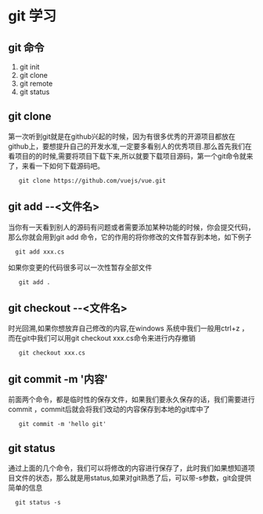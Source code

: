 # git 学习

## git 命令

1. git init 
2. git clone 
3. git remote
4. git status


## git clone 

第一次听到git就是在github兴起的时候，因为有很多优秀的开源项目都放在github上，要想提升自己的开发水准,一定要多看别人的优秀项目.那么首先我们在看项目的的时候,需要将项目下载下来,所以就要下载项目源码，第一个git命令就来了，来看一下如何下载源码吧。

`   git clone https://github.com/vuejs/vue.git`

## git add --<文件名>

当你有一天看到别人的源码有问题或者需要添加某种功能的时候，你会提交代码，那么你就会用到git add 命令，它的作用的将你修改的文件暂存到本地，如下例子

`   git add xxx.cs `

如果你变更的代码很多可以一次性暂存全部文件

`   git add .`

## git checkout --<文件名> 

时光回溯,如果你想放弃自己修改的内容,在windows 系统中我们一般用ctrl+z ，而在git中我们可以用git checkout xxx.cs命令来进行内存撤销

`   git checkout xxx.cs`

## git commit -m '内容'

前面两个命令，都是临时性的保存文件，如果我们要永久保存的话，我们需要进行 commit ，commit后就会将我们改动的内容保存到本地的git库中了

`   git commit -m 'hello git'`

## git status 

通过上面的几个命令，我们可以将修改的内容进行保存了，此时我们如果想知道项目文件的状态，那么就是用status,如果对git熟悉了后，可以带-s参数，git会提供简单的信息


`   git status -s `
